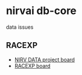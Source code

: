 # nirvai db-core

data issues

## RACEXP

- [NIRV DATA project board](https://github.com/orgs/nirv-ai/projects/6/views/1?filterQuery=repo%3A%22nirv-ai%2Fdb-core%22)
- [RACEXP board](https://github.com/noahehall/theBookOfNoah/blob/master/0current/architectural%20thinking/0racexp.md)
